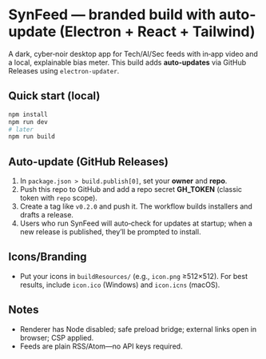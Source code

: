 # SynFeed — branded build with auto-update (Electron + React + Tailwind)

A dark, cyber‑noir desktop app for Tech/AI/Sec feeds with in‑app video and a local, explainable bias meter. This build adds **auto‑updates** via GitHub Releases using `electron-updater`.

## Quick start (local)
```bash
npm install
npm run dev
# later
npm run build
```

## Auto-update (GitHub Releases)
1. In `package.json > build.publish[0]`, set your **owner** and **repo**.
2. Push this repo to GitHub and add a repo secret **GH_TOKEN** (classic token with `repo` scope).
3. Create a tag like `v0.2.0` and push it. The workflow builds installers and drafts a release.
4. Users who run SynFeed will auto‑check for updates at startup; when a new release is published, they’ll be prompted to install.

## Icons/Branding
- Put your icons in `buildResources/` (e.g., `icon.png` ≥512×512). For best results, include `icon.ico` (Windows) and `icon.icns` (macOS).

## Notes
- Renderer has Node disabled; safe preload bridge; external links open in browser; CSP applied.
- Feeds are plain RSS/Atom—no API keys required.
